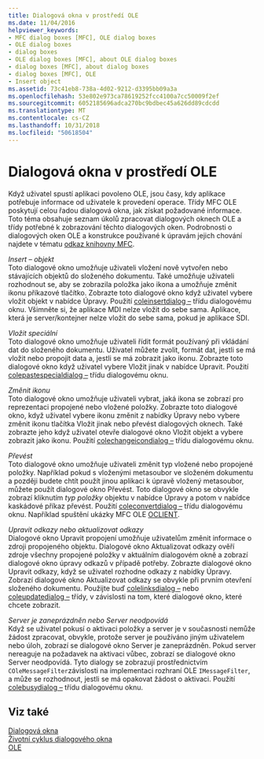 ```yaml
---
title: Dialogová okna v prostředí OLE
ms.date: 11/04/2016
helpviewer_keywords:
- MFC dialog boxes [MFC], OLE dialog boxes
- OLE dialog boxes
- dialog boxes
- OLE dialog boxes [MFC], about OLE dialog boxes
- dialog boxes [MFC], about dialog boxes
- dialog boxes [MFC], OLE
- Insert object
ms.assetid: 73c41eb8-738a-4d02-9212-d3395bb09a3a
ms.openlocfilehash: 53e802e973ca78619252fcc4100a7cc50009f2ef
ms.sourcegitcommit: 6052185696adca270bc9bdbec45a626dd89cdcdd
ms.translationtype: MT
ms.contentlocale: cs-CZ
ms.lasthandoff: 10/31/2018
ms.locfileid: "50618504"
---
```

# <a name="dialog-boxes-in-ole"></a>Dialogová okna v prostředí OLE

Když uživatel spustí aplikaci povoleno OLE, jsou časy, kdy aplikace potřebuje informace od uživatele k provedení operace. Třídy MFC OLE poskytují celou řadou dialogová okna, jak získat požadované informace. Toto téma obsahuje seznam úkolů zpracovat dialogových oknech OLE a třídy potřebné k zobrazování těchto dialogových oken. Podrobnosti o dialogových oken OLE a konstrukce používané k úpravám jejich chování najdete v tématu [odkaz knihovny MFC](../mfc/mfc-desktop-applications.md).

*Insert – objekt*<br/>
Toto dialogové okno umožňuje uživateli vložení nově vytvořen nebo stávajících objektů do složeného dokumentu. Také umožňuje uživateli rozhodnout se, aby se zobrazila položka jako ikona a umožňuje změnit ikonu příkazové tlačítko. Zobrazte toto dialogové okno když uživatel vybere vložit objekt v nabídce Úpravy. Použití [coleinsertdialog –](../mfc/reference/coleinsertdialog-class.md) třídu dialogovému oknu. Všimněte si, že aplikace MDI nelze vložit do sebe sama. Aplikace, která je server/kontejner nelze vložit do sebe sama, pokud je aplikace SDI.

*Vložit speciální*<br/>
Toto dialogové okno umožňuje uživateli řídit formát používaný při vkládání dat do složeného dokumentu. Uživatel můžete zvolit, formát dat, jestli se má vložit nebo propojit data a, jestli se má zobrazit jako ikonu. Zobrazte toto dialogové okno když uživatel vybere Vložit jinak v nabídce Upravit. Použití [colepastespecialdialog –](../mfc/reference/colepastespecialdialog-class.md) třídu dialogovému oknu.

*Změnit ikonu*<br/>
Toto dialogové okno umožňuje uživateli vybrat, jaká ikona se zobrazí pro reprezentaci propojené nebo vložené položky. Zobrazte toto dialogové okno, když uživatel vybere ikonu změnit z nabídky Úpravy nebo vybere změnit ikonu tlačítka Vložit jinak nebo převést dialogových oknech. Také zobrazte jeho když uživatel otevře dialogové okno Vložit objekt a vybere zobrazit jako ikonu. Použití [colechangeicondialog –](../mfc/reference/colechangeicondialog-class.md) třídu dialogovému oknu.

*Převést*<br/>
Toto dialogové okno umožňuje uživateli změnit typ vložené nebo propojené položky. Například pokud s vloženými metasoubor ve složeném dokumentu a později budete chtít použít jinou aplikaci k úpravě vložený metasoubor, můžete použít dialogové okno Převést. Toto dialogové okno se obvykle zobrazí kliknutím *typ položky* objektu v nabídce Úpravy a potom v nabídce kaskádové příkaz převést. Použití [coleconvertdialog –](../mfc/reference/coleconvertdialog-class.md) třídu dialogovému oknu. Například spuštění ukázky MFC OLE [OCLIENT](../visual-cpp-samples.md).

*Upravit odkazy nebo aktualizovat odkazy*<br/>
Dialogové okno Upravit propojení umožňuje uživatelům změnit informace o zdroji propojeného objektu. Dialogové okno Aktualizovat odkazy ověří zdroje všechny propojené položky v aktuálním dialogovém okně a zobrazí dialogové okno úpravy odkazů v případě potřeby. Zobrazte dialogové okno Upravit odkazy, když se uživatel rozhodne odkazy z nabídky Úpravy. Zobrazí dialogové okno Aktualizovat odkazy se obvykle při prvním otevření složeného dokumentu. Použijte buď [colelinksdialog –](../mfc/reference/colelinksdialog-class.md) nebo [coleupdatedialog –](../mfc/reference/coleupdatedialog-class.md) třídy, v závislosti na tom, které dialogové okno, které chcete zobrazit.

*Server je zaneprázdněn nebo Server neodpovídá*<br/>
Když se uživatel pokusí o aktivaci položky a server je v současnosti nemůže žádost zpracovat, obvykle, protože server je používáno jiným uživatelem nebo úloh, zobrazí se dialogové okno Server je zaneprázdněn. Pokud server nereaguje na požadavek na aktivaci vůbec, zobrazí se dialogové okno Server neodpovídá. Tyto dialogy se zobrazují prostřednictvím `COleMessageFilter`závislosti na implementaci rozhraní OLE `IMessageFilter`, a může se rozhodnout, jestli se má opakovat žádost o aktivaci. Použití [colebusydialog –](../mfc/reference/colebusydialog-class.md) třídu dialogovému oknu.

## <a name="see-also"></a>Viz také

[Dialogová okna](../mfc/dialog-boxes.md)<br/>
[Životní cyklus dialogového okna](../mfc/life-cycle-of-a-dialog-box.md)<br/>
[OLE](../mfc/ole-in-mfc.md)

